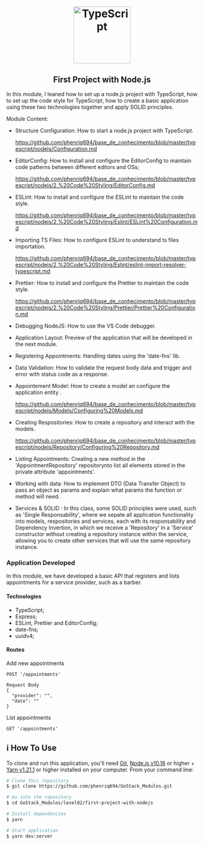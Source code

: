 <h1 align="center">
  <img
    alt="TypeScript" src="https://upload.wikimedia.org/wikipedia/commons/thumb/d/d9/Node.js_logo.svg/1200px-Node.js_logo.svg.png" width="150px"
  />
</h1>
<h2 align="center">
  First Project with Node.js
</h2>

In this module, I leaned how to set up a node.js project with TypeScript, how to set up the code style for TypeScript, how to create a basic application using these two technologies together and apply SOLID principles.

Module Content:

- Structure Configuration: How to start a node.js project with TypeScript.

  https://github.com/phenriq694/base_de_conhecimento/blob/master/typescript/nodejs/Configuration.md

- EditorConfig: How to install and configure the EditorConfig to maintain code patterns between different editors and OSs;

  https://github.com/phenriq694/base_de_conhecimento/blob/master/typescript/nodejs/2.%20Code%20Styling/EditorConfig.md

- ESLint: How to install and configure the ESLint to maintain the code style.

  https://github.com/phenriq694/base_de_conhecimento/blob/master/typescript/nodejs/2.%20Code%20Styling/Eslint/ESLint%20Configuration.md

- Importing TS Files: How to configure ESLint to understand ts files importation.

  https://github.com/phenriq694/base_de_conhecimento/blob/master/typescript/nodejs/2.%20Code%20Styling/Eslint/eslint-import-resolver-typescript.md

- Prettier: How to install and configure the Prettier to maintain the code style.

  https://github.com/phenriq694/base_de_conhecimento/blob/master/typescript/nodejs/2.%20Code%20Styling/Prettier/Prettier%20Configuration.md

- Debugging NodeJS: How to use the VS Code debugger.

- Application Layout: Preview of the application that will be developed in the next module.

- Registering Appointments: Handling dates using the 'date-fns' lib.

- Data Validation: How to validate the request body data and trigger and error with status code as a response.

- Appointement Model: How to create a model an configure the application entity .

  https://github.com/phenriq694/base_de_conhecimento/blob/master/typescript/nodejs/Models/Configuring%20Models.md

- Creating Respositories: How to create a repository and interact with the models.

  https://github.com/phenriq694/base_de_conhecimento/blob/master/typescript/nodejs/Repository/Configuring%20Repository.md

- Listing Appointments: Creating a new method in the 'AppointmentRepository' repositorynto list all elements stored in the private attribute 'appointments'.

- Working with data: How to implement DTO (Data Transfer Object) to pass an object as params and explain what params the function or method will need.

- Services & SOLID : In this class, some SOLID principles were used, such as 'Single Responsability', where we sepate all application functionality into models, respositories and services, each with its responsability and Dependency Invertion, in which we receive a 'Repository' in a 'Service' constructor without creating a repository instance within the service, allowing you to create other services that will use the same repository instance.

### Application Developed
In this module, we have developed a basic API that registers and lists appointments for a service provider, such as a barber.

#### Technologies
- TypeScript;
- Express;
- ESLint, Prettier and EditorConfig;
- date-fns;
- uuidv4;

#### Routes
Add new appointments
```
POST '/appointments'

Request Body
{
  "provider": "",
  "date": ""
}
```
List appointments
```
GET '/appointments'
```

## :information_source: How To Use

To clone and run this application, you'll need [Git](https://git-scm.com), [Node.js v10.16][nodejs] or higher + [Yarn v1.21.1][yarn] or higher installed on your computer. From your command line:

```bash
# Clone this repository
$ git clone https://github.com/phenriq694/GoStack_Modulos.git

# Go into the repository
$ cd GoStack_Modulos/level02/first-project-with-nodejs

# Install dependencies
$ yarn

# Start application
$ yarn dev:server
```

[nodejs]: https://nodejs.org/
[yarn]: https://yarnpkg.com/
